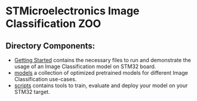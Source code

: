 # STMicroelectronics Image Classification ZOO


## Directory Components:

* [Getting Started](getting_started/README.md) contains the necessary files to run and demonstrate the usage of an Image Classification model on STM32 board.
* [models](models/README.md) a collection of optimized pretrained models for different Image Classification use-cases.
* [scripts](scripts/README.md) contains tools to train, evaluate and deploy your model on your STM32 target.
